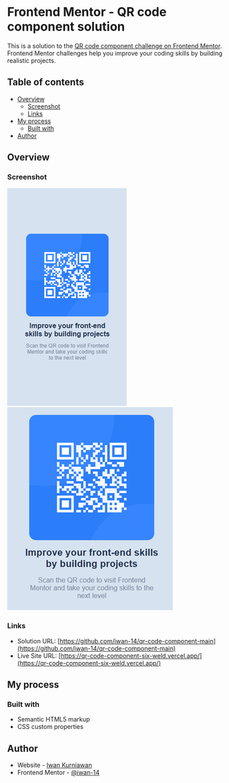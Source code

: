 # Frontend Mentor - QR code component solution

This is a solution to the [QR code component challenge on Frontend Mentor](https://www.frontendmentor.io/challenges/qr-code-component-iux_sIO_H). Frontend Mentor challenges help you improve your coding skills by building realistic projects. 

## Table of contents

- [Overview](#overview)
  - [Screenshot](#screenshot)
  - [Links](#links)
- [My process](#my-process)
  - [Built with](#built-with)
- [Author](#author)

## Overview

### Screenshot

![](./screenshot1.png)
![](./screenshot.png)


### Links

- Solution URL: [https://github.com/iwan-14/qr-code-component-main](https://github.com/iwan-14/qr-code-component-main)
- Live Site URL: [https://qr-code-component-six-weld.vercel.app/](https://qr-code-component-six-weld.vercel.app/)

## My process

### Built with

- Semantic HTML5 markup
- CSS custom properties

## Author

- Website - [Iwan Kurniawan](wan-dev.pages.dev)
- Frontend Mentor - [@iwan-14](https://www.frontendmentor.io/profile/iwan-14)
